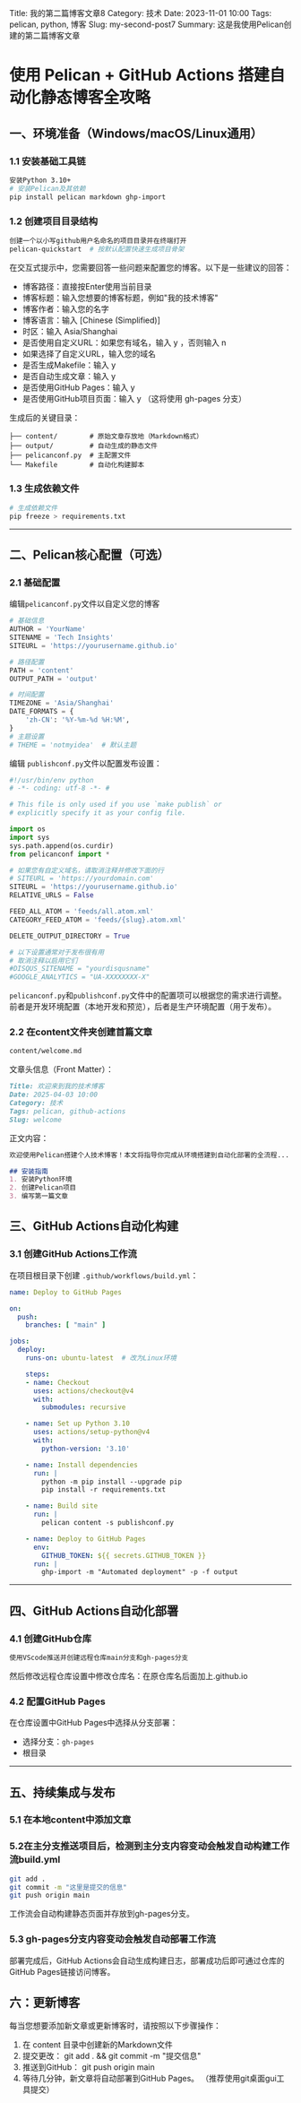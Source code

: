 Title: 我的第二篇博客文章8
Category: 技术
Date: 2023-11-01 10:00
Tags: pelican, python, 博客
Slug: my-second-post7
Summary: 这是我使用Pelican创建的第二篇博客文章
# 使用 Pelican + GitHub Actions 搭建自动化静态博客全攻略

## 一、环境准备（Windows/macOS/Linux通用）

### 1.1 安装基础工具链
```bash
安装Python 3.10+
# 安装Pelican及其依赖
pip install pelican markdown ghp-import

```

### 1.2 创建项目目录结构
```bash
创建一个以小写github用户名命名的项目目录并在终端打开
pelican-quickstart  # 按默认配置快速生成项目骨架
```
在交互式提示中，您需要回答一些问题来配置您的博客。以下是一些建议的回答：

- 博客路径：直接按Enter使用当前目录
- 博客标题：输入您想要的博客标题，例如"我的技术博客"
- 博客作者：输入您的名字
- 博客语言：输入 [Chinese (Simplified)]
- 时区：输入 Asia/Shanghai
- 是否使用自定义URL：如果您有域名，输入 y ，否则输入 n
- 如果选择了自定义URL，输入您的域名
- 是否生成Makefile：输入 y
- 是否自动生成文章：输入 y
- 是否使用GitHub Pages：输入 y
- 是否使用GitHub项目页面：输入 y （这将使用 gh-pages 分支）

生成后的关键目录：
```
├── content/        # 原始文章存放地（Markdown格式）
├── output/         # 自动生成的静态文件
├── pelicanconf.py  # 主配置文件
└── Makefile        # 自动化构建脚本
```
### 1.3 生成依赖文件
```bash
# 生成依赖文件
pip freeze > requirements.txt
```
---

## 二、Pelican核心配置（可选）

### 2.1 基础配置
编辑`pelicanconf.py`文件以自定义您的博客
```python
# 基础信息
AUTHOR = 'YourName'
SITENAME = 'Tech Insights'
SITEURL = 'https://yourusername.github.io'

# 路径配置
PATH = 'content'
OUTPUT_PATH = 'output'

# 时间配置
TIMEZONE = 'Asia/Shanghai'
DATE_FORMATS = {
    'zh-CN': '%Y-%m-%d %H:%M',
}
# 主题设置
# THEME = 'notmyidea'  # 默认主题

```
编辑 `publishconf.py`文件以配置发布设置：
```python
#!/usr/bin/env python
# -*- coding: utf-8 -*- #

# This file is only used if you use `make publish` or
# explicitly specify it as your config file.

import os
import sys
sys.path.append(os.curdir)
from pelicanconf import *

# 如果您有自定义域名，请取消注释并修改下面的行
# SITEURL = 'https://yourdomain.com'
SITEURL = 'https://yourusername.github.io'
RELATIVE_URLS = False

FEED_ALL_ATOM = 'feeds/all.atom.xml'
CATEGORY_FEED_ATOM = 'feeds/{slug}.atom.xml'

DELETE_OUTPUT_DIRECTORY = True

# 以下设置通常对于发布很有用
# 取消注释以启用它们
#DISQUS_SITENAME = "yourdisqusname"
#GOOGLE_ANALYTICS = "UA-XXXXXXXX-X"
```
`pelicanconf.py`和`publishconf.py`文件中的配置项可以根据您的需求进行调整。前者是开发环境配置（本地开发和预览），后者是生产环境配置（用于发布）。
### 2.2 在content文件夹创建首篇文章
```bash
content/welcome.md
```

文章头信息（Front Matter）：
```markdown
Title: 欢迎来到我的技术博客
Date: 2025-04-03 10:00
Category: 技术
Tags: pelican, github-actions
Slug: welcome
```

正文内容：
```markdown
欢迎使用Pelican搭建个人技术博客！本文将指导你完成从环境搭建到自动化部署的全流程...

## 安装指南
1. 安装Python环境
2. 创建Pelican项目
3. 编写第一篇文章
```


## 三、GitHub Actions自动化构建

### 3.1 创建GitHub Actions工作流
在项目根目录下创建 `.github/workflows/build.yml`：
```yml
name: Deploy to GitHub Pages

on:
  push:
    branches: [ "main" ]

jobs:
  deploy:
    runs-on: ubuntu-latest  # 改为Linux环境

    steps:
    - name: Checkout
      uses: actions/checkout@v4
      with:
        submodules: recursive

    - name: Set up Python 3.10
      uses: actions/setup-python@v4
      with:
        python-version: '3.10'

    - name: Install dependencies
      run: |
        python -m pip install --upgrade pip
        pip install -r requirements.txt

    - name: Build site
      run: |
        pelican content -s publishconf.py

    - name: Deploy to GitHub Pages
      env:
        GITHUB_TOKEN: ${{ secrets.GITHUB_TOKEN }}
      run: |
        ghp-import -m "Automated deployment" -p -f output
```

---

## 四、GitHub Actions自动化部署

### 4.1 创建GitHub仓库
```bash
使用VScode推送并创建远程仓库main分支和gh-pages分支
```
然后修改远程仓库设置中修改仓库名：在原仓库名后面加上.github.io

### 4.2 配置GitHub Pages
在仓库设置中GitHub Pages中选择从分支部署：
- 选择分支：`gh-pages`
- 根目录

---

## 五、持续集成与发布

### 5.1 在本地content中添加文章

### 5.2在主分支推送项目后，检测到主分支内容变动会触发自动构建工作流build.yml
```bash
git add .
git commit -m "这里是提交的信息"
git push origin main
```
工作流会自动构建静态页面并存放到gh-pages分支。
### 5.3 gh-pages分支内容变动会触发自动部署工作流

部署完成后，GitHub Actions会自动生成构建日志，部署成功后即可通过仓库的GitHub Pages链接访问博客。
## 六：更新博客
每当您想要添加新文章或更新博客时，请按照以下步骤操作：

1. 在 content 目录中创建新的Markdown文件
3. 提交更改： git add . && git commit -m "提交信息"
4. 推送到GitHub： git push origin main
5. 等待几分钟，新文章将自动部署到GitHub Pages。
（推荐使用git桌面gui工具提交）